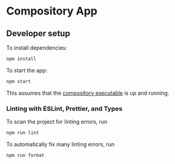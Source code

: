 # Compository App

## Developer setup

To install dependencies:

```bash
npm install
```

To start the app:

```bash
npm start
```

This assumes that the [compository executable](https://github.com/compository/executable) is up and running.

### Linting with ESLint, Prettier, and Types
To scan the project for linting errors, run
```bash
npm run lint
```

To automatically fix many linting errors, run
```bash
npm run format
```

